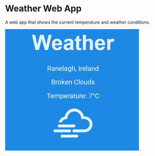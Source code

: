 # Weather Web App

A web app that shows the current temperature and weather conditions.

![](/Weather-435.png)

